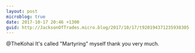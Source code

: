 ```yaml
---
layout: post
microblog: true
date: 2017-10-17 20:46 +1300
guid: http://JacksonOfTrades.micro.blog/2017/10/17/t920194371235938305.html
---
```

@TheKohai It's called "Martyring" myself thank you very much.

